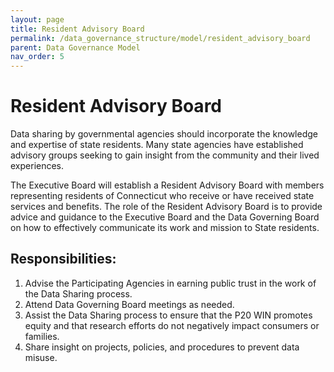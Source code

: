 ```yaml
---
layout: page
title: Resident Advisory Board
permalink: /data_governance_structure/model/resident_advisory_board
parent: Data Governance Model
nav_order: 5
---
```


# Resident Advisory Board

Data sharing by governmental agencies should incorporate the knowledge and expertise of state residents. Many state agencies have established advisory groups seeking to gain insight from the community and their lived experiences.  

The Executive Board will establish a Resident Advisory Board with members representing residents of Connecticut who receive or have received state services and benefits. The role of the Resident Advisory Board is to provide advice and guidance to the Executive Board and the Data Governing Board on how to effectively communicate its work and mission to State residents.  

## Responsibilities:

1. Advise the Participating Agencies in earning public trust in the work of the Data Sharing process.  
2. Attend Data Governing Board meetings as needed.  
3. Assist the Data Sharing process to ensure that the P20 WIN promotes equity and that research efforts do not negatively impact consumers or families.  
4. Share insight on projects, policies, and procedures to prevent data misuse.  

